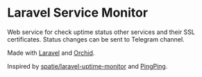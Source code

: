 # Laravel Service Monitor

Web service for check uptime status other services and their SSL certificates. Status changes can be sent to Telegram channel.

Made with [Laravel](https://laravel.com) and [Orchid](https://orchid.software).

Inspired by [spatie/laravel-uptime-monitor](https://github.com/spatie/laravel-uptime-monitor) and [PingPing](https://pingping.io).
